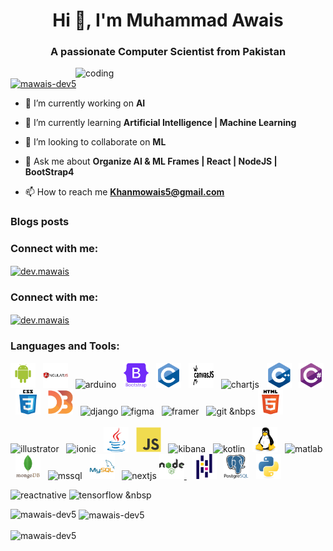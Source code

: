 <h1 align="center">Hi 👋, I'm Muhammad Awais</h1>
<h3 align="center">A passionate Computer Scientist from Pakistan</h3>
<img align="right" alt="coding" width="400" src=""https://https://www.google.com/url?sa=i&url=https%3A%2F%2Fgiphy.com%2Fstickers%2Fhacktiv8-code-programming-programmer-lP8xu5t2DLGG045H8F&psig=AOvVaw3dQyCin35xLSUq-iW-Tk_g&ust=1738687756644000&source=images&cd=vfe&opi=89978449&ved=0CBMQjRxqFwoTCIj6jvb6p4sDFQAAAAAdAAAAABAE>

<p align="left"> <a href="https://github.com/ryo-ma/github-profile-trophy"><img src="https://github-profile-trophy.vercel.app/?username=mawais-dev5" alt="mawais-dev5" /></a> </p>

- 🔭 I’m currently working on **AI**

- 🌱 I’m currently learning **Artificial Intelligence | Machine Learning**

- 👯 I’m looking to collaborate on **ML**

- 💬 Ask me about **Organize AI & ML Frames | React | NodeJS | BootStrap4**

- 📫 How to reach me **Khanmowais5@gmail.com**

### Blogs posts
<!-- BLOG-POST-LIST:START -->
<!-- BLOG-POST-LIST:END -->

<h3 align="left">Connect with me:</h3>
<p align="left">
<a href="https://dev.to/dev.mawais" target="blank"><img align="center" src="https://raw.githubusercontent.com/rahuldkjain/github-profile-readme-generator/master/src/images/icons/Social/devto.svg" alt="dev.mawais" height="30" width="40" /></a>
</p>

<h3 align="left">Connect with me:</h3>
<p align="left">
<a href="https://dev.to/dev.mawais" target="blank"><img align="center" src="https://raw.githubusercontent.com/rahuldkjain/github-profile-readme-generator/master/src/images/icons/Social/devto.svg" alt="dev.mawais" height="30" width="40" /></a>
</p>

<h3 align="left">Languages and Tools:</h3>
<p align="left"> 
<img src="https://raw.githubusercontent.com/devicons/devicon/master/icons/android/android-original-wordmark.svg" alt="android" width="40" height="40"/> </a>  &nbsp
<img src="https://raw.githubusercontent.com/devicons/devicon/master/icons/angularjs/angularjs-original-wordmark.svg" alt="angularjs" width="40" height="40"/> </a>  &nbsp
<img src="https://cdn.worldvectorlogo.com/logos/arduino-1.svg" alt="arduino" width="40" height="40"/> </a> &nbsp
<img src="https://raw.githubusercontent.com/devicons/devicon/master/icons/bootstrap/bootstrap-plain-wordmark.svg" alt="bootstrap" width="40" height="40"/> </a> &nbsp
<img src="https://raw.githubusercontent.com/devicons/devicon/master/icons/c/c-original.svg" alt="c" width="40" height="40"/> </a>  &nbsp
<img src="https://raw.githubusercontent.com/Hardik0307/Hardik0307/master/assets/canvasjs-charts.svg" alt="canvasjs" width="40" height="40"/> </a>  &nbsp
<img src="https://www.chartjs.org/media/logo-title.svg" alt="chartjs" width="40" height="40"/> </a> &nbsp
<img src="https://raw.githubusercontent.com/devicons/devicon/master/icons/cplusplus/cplusplus-original.svg" alt="cplusplus" width="40" height="40"/> </a>  &nbsp
<img src="https://raw.githubusercontent.com/devicons/devicon/master/icons/csharp/csharp-original.svg" alt="csharp" width="40" height="40"/> </a>  &nbsp
<img src="https://raw.githubusercontent.com/devicons/devicon/master/icons/css3/css3-original-wordmark.svg" alt="css3" width="40" height="40"/> </a> &nbsp
<img src="https://raw.githubusercontent.com/devicons/devicon/master/icons/d3js/d3js-original.svg" alt="d3js" width="40" height="40"/> </a> &nbsp
<img src="https://cdn.worldvectorlogo.com/logos/django.svg" alt="django" width="40" height="40"/> </a>  
<img src="https://www.vectorlogo.zone/logos/figma/figma-icon.svg" alt="figma" width="40" height="40"/> </a>  &nbsp
<img src="https://www.vectorlogo.zone/logos/framer/framer-icon.svg" alt="framer" width="40" height="40"/> </a>  &nbsp
<img src="https://www.vectorlogo.zone/logos/git-scm/git-scm-icon.svg" alt="git" width="40" height="40"/> </a> &nbps
<img src="https://raw.githubusercontent.com/devicons/devicon/master/icons/html5/html5-original-wordmark.svg" alt="html5" width="40" height="40"/> </a> <br><br>
<img src="https://www.vectorlogo.zone/logos/adobe_illustrator/adobe_illustrator-icon.svg" alt="illustrator" width="40" height="40"/> </a> &nbsp
<img src="https://upload.wikimedia.org/wikipedia/commons/d/d1/Ionic_Logo.svg" alt="ionic" width="40" height="40"/> </a>  &nbsp
<img src="https://raw.githubusercontent.com/devicons/devicon/master/icons/java/java-original.svg" alt="java" width="40" height="40"/> </a>  &nbsp
<img src="https://raw.githubusercontent.com/devicons/devicon/master/icons/javascript/javascript-original.svg" alt="javascript" width="40" height="40"/> </a> &nbsp
<img src="https://www.vectorlogo.zone/logos/elasticco_kibana/elasticco_kibana-icon.svg" alt="kibana" width="40" height="40"/> </a>  &nbsp
<img src="https://www.vectorlogo.zone/logos/kotlinlang/kotlinlang-icon.svg" alt="kotlin" width="40" height="40"/> </a>  &nbsp
<img src="https://raw.githubusercontent.com/devicons/devicon/master/icons/linux/linux-original.svg" alt="linux" width="40" height="40"/> </a>  &nbsp
<img src="https://upload.wikimedia.org/wikipedia/commons/2/21/Matlab_Logo.png" alt="matlab" width="40" height="40"/> </a> &nbsp
<img src="https://raw.githubusercontent.com/devicons/devicon/master/icons/mongodb/mongodb-original-wordmark.svg" alt="mongodb" width="40" height="40"/> </a> &nbsp
<img src="https://www.svgrepo.com/show/303229/microsoft-sql-server-logo.svg" alt="mssql" width="40" height="40"/> </a> &nbsp
<img src="https://raw.githubusercontent.com/devicons/devicon/master/icons/mysql/mysql-original-wordmark.svg" alt="mysql" width="40" height="40"/> </a>  &nbsp
<img src="https://cdn.worldvectorlogo.com/logos/nextjs-2.svg" alt="nextjs" width="40" height="40"/> </a> <a href="https://nodejs.org" target="_blank" rel="noreferrer"> 
<img src="https://raw.githubusercontent.com/devicons/devicon/master/icons/nodejs/nodejs-original-wordmark.svg" alt="nodejs" width="40" height="40"/> </a> &nbsp
<img src="https://raw.githubusercontent.com/devicons/devicon/2ae2a900d2f041da66e950e4d48052658d850630/icons/pandas/pandas-original.svg" alt="pandas" width="40" height="40"/> </a>  &nbsp
<img src="https://raw.githubusercontent.com/devicons/devicon/master/icons/postgresql/postgresql-original-wordmark.svg" alt="postgresql" width="40" height="40"/> </a>  &nbsp
<img src="https://raw.githubusercontent.com/devicons/devicon/master/icons/python/python-original.svg" alt="python" width="40" height="40"/> </a> &nbsp

<img src="https://reactnative.dev/img/header_logo.svg" alt="reactnative" width="40" height="40"/> </a> 
<img src="https://www.vectorlogo.zone/logos/tensorflow/tensorflow-icon.svg" alt="tensorflow" width="40" height="40"/> </a>&nbsp

<p><img align="left" src="https://github-readme-stats.vercel.app/api/top-langs?username=mawais-dev5&show_icons=true&locale=en&layout=compact" alt="mawais-dev5" /></p>

<p>&nbsp;<img align="center" src="https://github-readme-stats.vercel.app/api?username=mawais-dev5&show_icons=true&locale=en" alt="mawais-dev5" /></p>

<p><img align="center" src="https://github-readme-streak-stats.herokuapp.com/?user=mawais-dev5&" alt="mawais-dev5" /></p>
